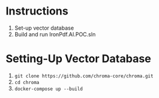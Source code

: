 # Instructions
1. Set-up vector database
2. Build and run IronPdf.AI.POC.sln

# Setting-Up Vector Database
1. `git clone https://github.com/chroma-core/chroma.git`
2. `cd chroma`
3. `docker-compose up --build`
